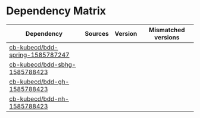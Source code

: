 # Dependency Matrix

Dependency | Sources | Version | Mismatched versions
---------- | ------- | ------- | -------------------
[cb-kubecd/bdd-spring-1585787247](https://github.com/cb-kubecd/bdd-spring-1585787247.git) |  | []() | 
[cb-kubecd/bdd-sbhg-1585788423](https://github.com/cb-kubecd/bdd-sbhg-1585788423.git) |  | []() | 
[cb-kubecd/bdd-gh-1585788423](https://github.com/cb-kubecd/bdd-gh-1585788423.git) |  | []() | 
[cb-kubecd/bdd-nh-1585788423](https://github.com/cb-kubecd/bdd-nh-1585788423.git) |  | []() | 
